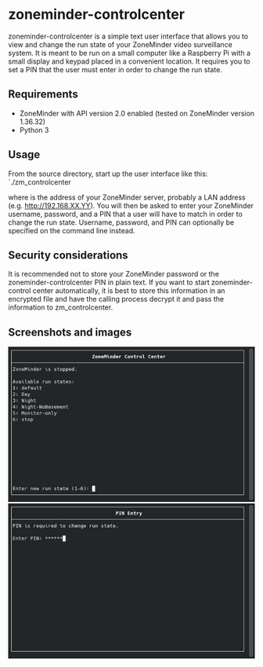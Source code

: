 # zoneminder-controlcenter
zoneminder-controlcenter is a simple text user interface that allows you to view and change the run state of your ZoneMinder video surveillance system. It is meant to be run on a small computer like a Raspberry Pi with a small display and keypad placed in a convenient location. It requires you to set a PIN that the user must enter in order to change the run state.

## Requirements
* ZoneMinder with API version 2.0 enabled (tested on ZoneMinder version 1.36.32)
* Python 3

## Usage
From the source directory, start up the user interface like this:
`./zm_controlcenter <server>

where <server> is the address of your ZoneMinder server, probably a LAN address (e.g. http://192.168.XX.YY). You will then be asked to enter your ZoneMinder username, password, and a PIN that a user will have to match in order to change the run state. Username, password, and PIN can optionally be specified on the command line instead.

## Security considerations
It is recommended not to store your ZoneMinder password or the zoneminder-controlcenter PIN in plain text. If you want to start zoneminder-control center automatically, it is best to store this information in an encrypted file and have the calling process decrypt it and pass the information to zm_controlcenter.

## Screenshots and images
![alt tag](https://raw.githubusercontent.com/montagdude/zoneminder-controlcenter/master/images/screenshot-1.jpg)
![alt tag](https://raw.githubusercontent.com/montagdude/zoneminder-controlcenter/master/images/screenshot-2.jpg)
